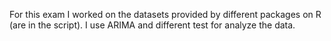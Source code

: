 For this exam I worked on the datasets provided by different packages on R (are in the script). I use ARIMA and different test for analyze the data.
